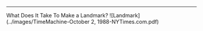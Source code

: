 ---
   What Does It Take To Make a Landmark?
![Landmark](../images/TimeMachine-October 2, 1988-NYTimes.com.pdf)
